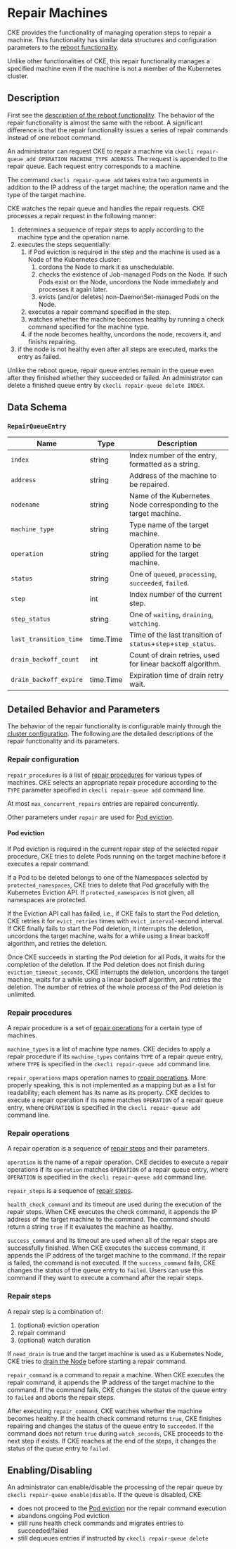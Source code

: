 Repair Machines
===============

CKE provides the functionality of managing operation steps to repair a machine.
This functionality has similar data structures and configuration parameters to the [reboot functionality](reboot.md).

Unlike other functionalities of CKE, this repair functionality manages a specified machine even if the machine is not a member of the Kubernetes cluster.

Description
-----------

First see the [description of the reboot functionality](reboot.md#description).
The behavior of the repair functionality is almost the same with the reboot.
A significant difference is that the repair functionality issues a series of repair commands instead of one reboot command.

An administrator can request CKE to repair a machine via `ckecli repair-queue add OPERATION MACHINE_TYPE ADDRESS`.
The request is appended to the repair queue.
Each request entry corresponds to a machine.

The command `ckecli repair-queue add` takes extra two arguments in addition to the IP address of the target machine; the operation name and the type of the target machine.

CKE watches the repair queue and handles the repair requests.
CKE processes a repair request in the following manner:

1. determines a sequence of repair steps to apply according to the machine type and the operation name.
2. executes the steps sequentially:
    1. if Pod eviction is required in the step and the machine is used as a Node of the Kubernetes cluster:
        1. cordons the Node to mark it as unschedulable.
        2. checks the existence of Job-managed Pods on the Node. If such Pods exist on the Node, uncordons the Node immediately and processes it again later.
        3. evicts (and/or deletes) non-DaemonSet-managed Pods on the Node.
    2. executes a repair command specified in the step.
    3. watches whether the machine becomes healthy by running a check command specified for the machine type.
    4. if the node becomes healthy, uncordons the node, recovers it, and finishs repairing.
3. if the node is not healthy even after all steps are executed, marks the entry as failed.

Unlike the reboot queue, repair queue entries remain in the queue even after they finished whether they succeeded or failed.
An administrator can delete a finished queue entry by `ckecli repair-queue delete INDEX`.

Data Schema
-----------

### `RepairQueueEntry`

| Name                   | Type      | Description                                                      |
| ---------------------- | --------- | ---------------------------------------------------------------- |
| `index`                | string    | Index number of the entry, formatted as a string.                |
| `address`              | string    | Address of the machine to be repaired.                           |
| `nodename`             | string    | Name of the Kubernetes Node corresponding to the target machine. |
| `machine_type`         | string    | Type name of the target machine.                                 |
| `operation`            | string    | Operation name to be applied for the target machine.             |
| `status`               | string    | One of `queued`, `processing`, `succeeded`, `failed`.            |
| `step`                 | int       | Index number of the current step.                                |
| `step_status`          | string    | One of `waiting`, `draining`, `watching`.                        |
| `last_transition_time` | time.Time | Time of the last transition of `status`+`step`+`step_status`.    |
| `drain_backoff_count`  | int       | Count of drain retries, used for linear backoff algorithm.       |
| `drain_backoff_expire` | time.Time | Expiration time of drain retry wait.                             |

Detailed Behavior and Parameters
--------------------------------

The behavior of the repair functionality is configurable mainly through the [cluster configuration](cluster.md#repair).
The following are the detailed descriptions of the repair functionality and its parameters.

### Repair configuration

`repair_procedures` is a list of [repair procedures](#repairprocedures) for various types of machines.
CKE selects an appropriate repair procedure according to the `TYPE` parameter specified in `ckecli repair-queue add` command line.

At most `max_concurrent_repairs` entries are repaired concurrently.

Other parameters under `repair` are used for [Pod eviction](#podeviction).

#### Pod eviction

If Pod eviction is required in the current repair step of the selected repair procedure, CKE tries to delete Pods running on the target machine before it executes a repair command.

If a Pod to be deleted belongs to one of the Namespaces selected by `protected_namespaces`, CKE tries to delete that Pod gracefully with the Kubernetes Eviction API.
If `protected_namespaces` is not given, all namespaces are protected.

If the Eviction API call has failed, i.e., if CKE fails to start the Pod deletion, CKE retries it for `evict_retries` times with `evict_interval`-second interval.
If CKE finally fails to start the Pod deletion, it interrupts the deletion, uncordons the target machine, waits for a while using a linear backoff algorithm, and retries the deletion.

Once CKE succeeds in starting the Pod deletion for all Pods, it waits for the completion of the deletion.
If the Pod deletion does not finish during `eviction_timeout_seconds`, CKE interrupts the deletion, uncordons the target machine, waits for a while using a linear backoff algorithm, and retries the deletion.
The number of retries of the whole process of the Pod deletion is unlimited.

### Repair procedures

A repair procedure is a set of [repair operations](#repairoperations) for a certain type of machines.

`machine_types` is a list of machine type names.
CKE decides to apply a repair procedure if its `machine_types` contains `TYPE` of a repair queue entry, where `TYPE` is specified in the `ckecli repair-queue add` command line.

`repair_operations` maps operation names to [repair operations](#repairoperations).
More properly speaking, this is not implemented as a mapping but as a list for readability; each element has its name as its property.
CKE decides to execute a repair operation if its name matches `OPERATION` of a repair queue entry, where `OPERATION` is specified in the `ckecli repair-queue add` command line.

### Repair operations

A repair operation is a sequence of [repair steps](#repairsteps) and their parameters.

`operation` is the name of a repair operation.
CKE decides to execute a repair operations if its `operation` matches `OPERATION` of a repair queue entry, where `OPERATION` is specified in the `ckecli repair-queue add` command line.

`repair_steps` is a sequence of [repair steps](#repairsteps).

`health_check_command` and its timeout are used during the execution of the repair steps.
When CKE executes the check command, it appends the IP address of the target machine to the command.
The command should return a string `true` if it evaluates the machine as healthy.

`success_command` and its timeout are used when all of the repair steps are successfully finished.
When CKE executes the success command, it appends the IP address of the target machine to the command.
If the repair is failed, the command is not executed.
If the `success_command` fails, CKE changes the status of the queue entry to `failed`.
Users can use this command if they want to execute a command after the repair steps.

### Repair steps

A repair step is a combination of:
1. (optional) eviction operation
2. repair command
3. (optional) watch duration

If `need_drain` is true and the target machine is used as a Kubernetes Node, CKE tries to [drain the Node](#podeviction) before starting a repair command.

`repair_command` is a command to repair a machine.
When CKE executes the repair command, it appends the IP address of the target machine to the command.
If the command fails, CKE changes the status of the queue entry to `failed` and aborts the repair steps.

After executing `repair_command`, CKE watches whether the machine becomes healthy.
If the health check command returns `true`, CKE finishes repairing and changes the status of the queue entry to `succeeded`.
If the command does not return `true` during `watch_seconds`, CKE proceeds to the next step if exists.
If CKE reaches at the end of the steps, it changes the status of the queue entry to `failed`.

Enabling/Disabling
------------------

An administrator can enable/disable the processing of the repair queue by `ckecli repair-queue enable|disable`.
If the queue is disabled, CKE:
* does not proceed to the [Pod eviction](#podeviction) nor the repair command execution
* abandons ongoing Pod eviction
* still runs health check commands and migrates entries to succeeded/failed
* still dequeues entries if instructed by `ckecli repair-queue delete`
